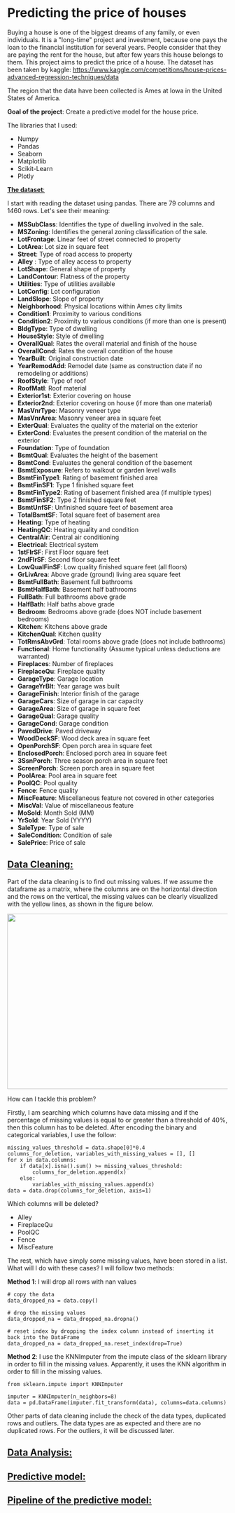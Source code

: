 # Predicting the price of houses


Buying a house is one of the biggest dreams of any family, or even individuals. It is a "long-time" project and investment, because one pays the loan to the financial institution for several years. People consider that they are paying the rent for the house, but after few years this house belongs to them.
This project aims to predict the price of a house. The dataset has been taken by kaggle: https://www.kaggle.com/competitions/house-prices-advanced-regression-techniques/data

The region that the data have been collected is Ames at Iowa in the United States of America.

**Goal of the project**: Create a predictive model for the house price.

The libraries that I used:
- Numpy
- Pandas
- Seaborn
- Matplotlib
- Scikit-Learn
- Plotly

<ins>**The dataset**<ins>:
	
I start with reading the dataset using pandas. There are 79 columns and 1460 rows. Let's see their meaning:
	
  - **MSSubClass**: Identifies the type of dwelling involved in the sale.	
  - **MSZoning**: Identifies the general zoning classification of the sale.
  - **LotFrontage**: Linear feet of street connected to property
  - **LotArea**: Lot size in square feet
  - **Street**: Type of road access to property
  - **Alley** : Type of alley access to property
  - **LotShape**: General shape of property
  - **LandContour**: Flatness of the property
  - **Utilities**: Type of utilities available
  - **LotConfig**: Lot configuration
  - **LandSlope**: Slope of property
  - **Neighborhood**: Physical locations within Ames city limits
  - **Condition1**: Proximity to various conditions
  - **Condition2**: Proximity to various conditions (if more than one is present)
  - **BldgType**: Type of dwelling
  - **HouseStyle**: Style of dwelling
  - **OverallQual**: Rates the overall material and finish of the house
  - **OverallCond**: Rates the overall condition of the house
  - **YearBuilt**: Original construction date
  - **YearRemodAdd**: Remodel date (same as construction date if no remodeling or additions)
  - **RoofStyle**: Type of roof
  - **RoofMatl**: Roof material
  - **Exterior1st**: Exterior covering on house
  - **Exterior2nd**: Exterior covering on house (if more than one material)
  - **MasVnrType**: Masonry veneer type
  - **MasVnrArea**: Masonry veneer area in square feet
  - **ExterQual**: Evaluates the quality of the material on the exterior 
  - **ExterCond**: Evaluates the present condition of the material on the exterior
  - **Foundation**: Type of foundation
  - **BsmtQual**: Evaluates the height of the basement
  - **BsmtCond**: Evaluates the general condition of the basement
  - **BsmtExposure**: Refers to walkout or garden level walls
  - **BsmtFinType1**: Rating of basement finished area
  - **BsmtFinSF1**: Type 1 finished square feet
  - **BsmtFinType2**: Rating of basement finished area (if multiple types)
  - **BsmtFinSF2**: Type 2 finished square feet
  - **BsmtUnfSF**: Unfinished square feet of basement area
  - **TotalBsmtSF**: Total square feet of basement area
  - **Heating**: Type of heating
  - **HeatingQC**: Heating quality and condition
  - **CentralAir**: Central air conditioning
  - **Electrical**: Electrical system
  - **1stFlrSF**: First Floor square feet
  - **2ndFlrSF**: Second floor square feet
  - **LowQualFinSF**: Low quality finished square feet (all floors)
  - **GrLivArea**: Above grade (ground) living area square feet
  - **BsmtFullBath**: Basement full bathrooms
  - **BsmtHalfBath**: Basement half bathrooms
  - **FullBath**: Full bathrooms above grade
  - **HalfBath**: Half baths above grade
  - **Bedroom**: Bedrooms above grade (does NOT include basement bedrooms)
  - **Kitchen**: Kitchens above grade
  - **KitchenQual**: Kitchen quality
  - **TotRmsAbvGrd**: Total rooms above grade (does not include bathrooms)
  - **Functional**: Home functionality (Assume typical unless deductions are warranted)
  - **Fireplaces**: Number of fireplaces
  - **FireplaceQu**: Fireplace quality
  - **GarageType**: Garage location
  - **GarageYrBlt**: Year garage was built
  - **GarageFinish**: Interior finish of the garage
  - **GarageCars**: Size of garage in car capacity
  - **GarageArea**: Size of garage in square feet
  - **GarageQual**: Garage quality
  - **GarageCond**: Garage condition
  - **PavedDrive**: Paved driveway
  - **WoodDeckSF**: Wood deck area in square feet
  - **OpenPorchSF**: Open porch area in square feet
  - **EnclosedPorch**: Enclosed porch area in square feet
  - **3SsnPorch**: Three season porch area in square feet
  - **ScreenPorch**: Screen porch area in square feet
  - **PoolArea**: Pool area in square feet
  - **PoolQC**: Pool quality
  - **Fence**: Fence quality
  - **MiscFeature**: Miscellaneous feature not covered in other categories
  - **MiscVal**: Value of miscellaneous feature
  - **MoSold**: Month Sold (MM)
  - **YrSold**: Year Sold (YYYY)
  - **SaleType**: Type of sale
  - **SaleCondition**: Condition of sale
  - **SalePrice**: Price of sale

## <ins>**Data Cleaning**<ins>:
	
Part of the data cleaning is to find out missing values. If we assume the dataframe as a matrix, where the columns are on the horizontal direction and the rows on the vertical, the missing values can be clearly visualized with the yellow lines, as shown in the figure below.

<img src="https://github.com/AntoniosRaptakis/Forecasting-the-House-prices/assets/86191637/de1d2ff3-32e1-4735-857d-c68d960e6d83" width="3500" height="400">
	
How can I tackle this problem? 

Firstly, I am searching which columns have data missing and if the percentage of missing values is equal to or greater than a threshold of 40%, then this column has to be deleted. After encoding the binary and categorical variables, I use the follow:
	
	missing_values_threshold = data.shape[0]*0.4
	columns_for_deletion, variables_with_missing_values = [], []
	for x in data.columns:
	    if data[x].isna().sum() >= missing_values_threshold:
	        columns_for_deletion.append(x)
	    else:
	        variables_with_missing_values.append(x)
	data = data.drop(columns_for_deletion, axis=1)

Which columns will be deleted?
- Alley
- FireplaceQu
- PoolQC
- Fence
- MiscFeature



The rest, which have simply some missing values, have been stored in a list. What will I do with these cases? I will follow two methods:
	
**Method 1**: I will drop all rows with nan values 
	
	# copy the data
	data_dropped_na = data.copy()

	# drop the missing values
	data_dropped_na = data_dropped_na.dropna()

	# reset index by dropping the index column instead of inserting it back into the DataFrame
	data_dropped_na = data_dropped_na.reset_index(drop=True)
	
	
**Method 2**: I use the KNNImputer from the impute class of the sklearn library in order to fill in the missing values. Apparently, it uses the KNN algorithm in order to fill in the missing values. 
	
	from sklearn.impute import KNNImputer
	
	imputer = KNNImputer(n_neighbors=8)
	data = pd.DataFrame(imputer.fit_transform(data), columns=data.columns)
	

Other parts of data cleaning include the check of the data types, duplicated rows and outliers. The data types are as expected and there are no duplicated rows. For the outliers, it will be discussed later.


## <ins>**Data Analysis**<ins>:

## <ins>**Predictive model**<ins>:

## <ins>**Pipeline of the predictive model**<ins>:

